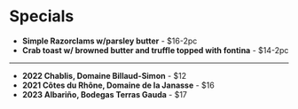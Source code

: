 # Specials

- **Simple Razorclams w/parsley butter** - $16-2pc
- **Crab toast w/ browned butter and truffle topped with fontina** - $14-2pc

------

- **2022 Chablis, Domaine Billaud-Simon** - $12
- **2021 Côtes du Rhône, Domaine de la Janasse** - $16
- **2023 Albariño, Bodegas Terras Gauda** - $17
